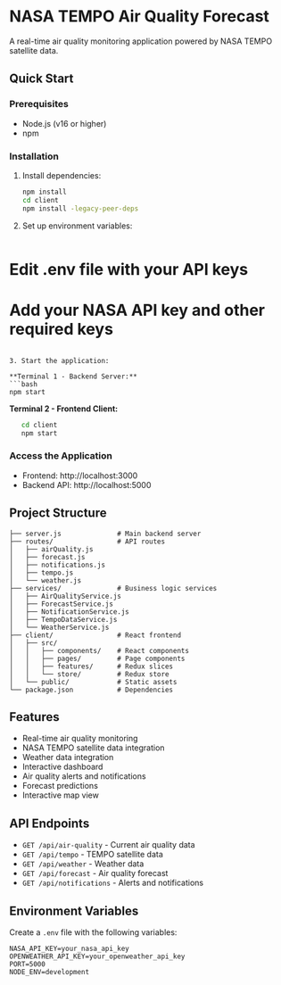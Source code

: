 # NASA TEMPO Air Quality Forecast

A real-time air quality monitoring application powered by NASA TEMPO satellite data.

## Quick Start

### Prerequisites
- Node.js (v16 or higher)
- npm

### Installation

1. Install dependencies:
   ```bash
   npm install
   cd client
   npm install -legacy-peer-deps
   ```

2. Set up environment variables:
   ```bash


# Edit .env file with your API keys
# Add your NASA API key and other required keys
   ```

3. Start the application:

**Terminal 1 - Backend Server:**
   ```bash
npm start
```
   
**Terminal 2 - Frontend Client:**
```bash
   cd client
   npm start
   ```

### Access the Application
   - Frontend: http://localhost:3000
   - Backend API: http://localhost:5000

## Project Structure

```
├── server.js              # Main backend server
├── routes/                # API routes
│   ├── airQuality.js
│   ├── forecast.js
│   ├── notifications.js
│   ├── tempo.js
│   └── weather.js
├── services/              # Business logic services
│   ├── AirQualityService.js
│   ├── ForecastService.js
│   ├── NotificationService.js
│   ├── TempoDataService.js
│   └── WeatherService.js
├── client/                # React frontend
│   ├── src/
│   │   ├── components/    # React components
│   │   ├── pages/         # Page components
│   │   ├── features/      # Redux slices
│   │   └── store/         # Redux store
│   └── public/            # Static assets
└── package.json           # Dependencies
```

## Features

- Real-time air quality monitoring
- NASA TEMPO satellite data integration
- Weather data integration
- Interactive dashboard
- Air quality alerts and notifications
- Forecast predictions
- Interactive map view

## API Endpoints

- `GET /api/air-quality` - Current air quality data
- `GET /api/tempo` - TEMPO satellite data
- `GET /api/weather` - Weather data
- `GET /api/forecast` - Air quality forecast
- `GET /api/notifications` - Alerts and notifications

## Environment Variables

Create a `.env` file with the following variables:
```
NASA_API_KEY=your_nasa_api_key
OPENWEATHER_API_KEY=your_openweather_api_key
PORT=5000
NODE_ENV=development
```
